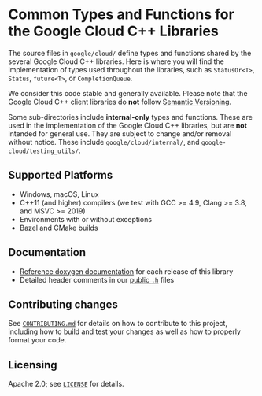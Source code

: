 # Common Types and Functions for the Google Cloud C++ Libraries

The source files in `google/cloud/` define types and functions shared by the
several Google Cloud C++ libraries. Here is where you will find the
implementation of types used throughout the libraries, such as
`StatusOr<T>`, `Status`, `future<T>`, or `CompletionQueue`.

We consider this code stable and generally available. Please note that the
Google Cloud C++ client libraries do **not** follow
[Semantic Versioning](http://semver.org/).

Some sub-directories include **internal-only** types and functions. These are
used in the implementation of the Google Cloud C++ libraries, but are **not**
intended for general use. They are subject to change and/or removal without
notice. These include `google/cloud/internal/`, and
`google-cloud/testing_utils/`.

## Supported Platforms

* Windows, macOS, Linux
* C++11 (and higher) compilers (we test with GCC >= 4.9, Clang >= 3.8,
  and MSVC >= 2019)
* Environments with or without exceptions
* Bazel and CMake builds

## Documentation

* [Reference doxygen documentation][doxygen-link] for each release of this
  library
* Detailed header comments in our [public `.h`][source-link] files

[doxygen-link]: https://googleapis.dev/cpp/google-cloud-common/latest/
[source-link]: https://github.com/googleapis/google-cloud-cpp/tree/main/google/cloud

## Contributing changes

See [`CONTRIBUTING.md`](../../CONTRIBUTING.md) for details on how to
contribute to this project, including how to build and test your changes
as well as how to properly format your code.

## Licensing

Apache 2.0; see [`LICENSE`](../../LICENSE) for details.
